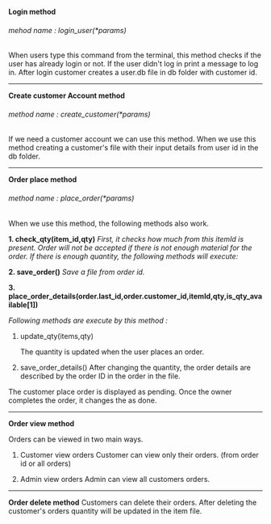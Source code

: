 **Login method**

###### mehod name : login_user(\*params)

When users type this command from the terminal, this method checks if the user has already login or not. If the user didn't log in print a message to log in. After login customer creates a user.db file in db folder with customer id.

------------


**Create customer Account method**

###### method name : create_customer(\*params)

If we need a customer account we can use this method. When we use this method creating a customer's file with their input details from user id in the db folder.

------------


**Order place method**

###### method name : place_order(\*params)

When we use this method, the following methods also work.

**1. check_qty(item_id,qty)**
_First, it checks how much from this itemId is present. Order will not be accepted if there is not enough material for the order. If there is enough quantity, the following methods will execute:_

**2. save_order()**
_Save a file from order id._

**3. place_order_details(order.last_id,order.customer_id,itemId,qty,is_qty_available[1])**

_Following methods are execute by this method :_

1. update_qty(items,qty)

   The quantity is updated when the user places an order.

2. save_order_details()
   After changing the quantity, the order details are described by the order ID in the order in the file.

The customer place order is displayed as pending. Once the owner completes the order, it changes the as done.

------------

**Order view method**

Orders can be viewed in two main ways.

1. Customer view orders
Customer can view only their orders. (from order id or all orders)

2. Admin view orders
Admin can view all customers orders.

------------


**Order delete method**
Customers can delete their orders. After deleting the customer's orders quantity will be updated in the item file.
